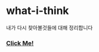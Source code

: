 # what-i-think

내가 다시 찾아볼것들에 대해 정리합니다

### [Click Me!](https://github.com/Star-ho/what-i-think/issues)

